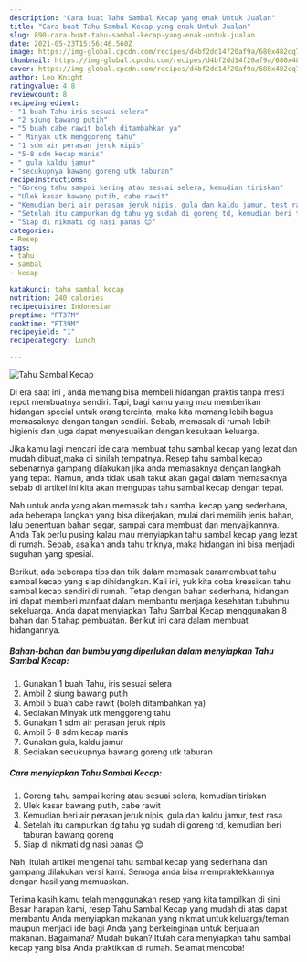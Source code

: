 ```yaml
---
description: "Cara buat Tahu Sambal Kecap yang enak Untuk Jualan"
title: "Cara buat Tahu Sambal Kecap yang enak Untuk Jualan"
slug: 890-cara-buat-tahu-sambal-kecap-yang-enak-untuk-jualan
date: 2021-05-23T15:56:46.560Z
image: https://img-global.cpcdn.com/recipes/d4bf2dd14f20af9a/680x482cq70/tahu-sambal-kecap-foto-resep-utama.jpg
thumbnail: https://img-global.cpcdn.com/recipes/d4bf2dd14f20af9a/680x482cq70/tahu-sambal-kecap-foto-resep-utama.jpg
cover: https://img-global.cpcdn.com/recipes/d4bf2dd14f20af9a/680x482cq70/tahu-sambal-kecap-foto-resep-utama.jpg
author: Leo Knight
ratingvalue: 4.8
reviewcount: 8
recipeingredient:
- "1 buah Tahu iris sesuai selera"
- "2 siung bawang putih"
- "5 buah cabe rawit boleh ditambahkan ya"
- " Minyak utk menggoreng tahu"
- "1 sdm air perasan jeruk nipis"
- "5-8 sdm kecap manis"
- " gula kaldu jamur"
- "secukupnya bawang goreng utk taburan"
recipeinstructions:
- "Goreng tahu sampai kering atau sesuai selera, kemudian tiriskan"
- "Ulek kasar bawang putih, cabe rawit"
- "Kemudian beri air perasan jeruk nipis, gula dan kaldu jamur, test rasa"
- "Setelah itu campurkan dg tahu yg sudah di goreng td, kemudian beri taburan bawang goreng"
- "Siap di nikmati dg nasi panas 😊"
categories:
- Resep
tags:
- tahu
- sambal
- kecap

katakunci: tahu sambal kecap 
nutrition: 240 calories
recipecuisine: Indonesian
preptime: "PT37M"
cooktime: "PT39M"
recipeyield: "1"
recipecategory: Lunch

---
```



![Tahu Sambal Kecap](https://img-global.cpcdn.com/recipes/d4bf2dd14f20af9a/680x482cq70/tahu-sambal-kecap-foto-resep-utama.jpg)

Di era  saat ini , anda memang bisa membeli hidangan praktis tanpa mesti repot membuatnya sendiri. Tapi, bagi kamu yang mau memberikan hidangan special untuk orang tercinta, maka kita memang lebih bagus memasaknya dengan tangan sendiri. Sebab, memasak di rumah lebih higienis dan juga dapat menyesuaikan dengan kesukaan keluarga.

Jika kamu lagi mencari ide cara membuat tahu sambal kecap yang lezat dan mudah dibuat,maka di sinilah tempatnya. Resep tahu sambal kecap  sebenarnya gampang dilakukan jika anda memasaknya dengan langkah yang tepat. Namun, anda tidak usah takut akan gagal dalam memasaknya 
sebab di artikel ini kita akan mengupas tahu sambal kecap dengan tepat.  



Nah untuk anda yang akan memasak tahu sambal kecap yang sederhana, ada beberapa langkah yang bisa dikerjakan, mulai dari memilih jenis bahan, lalu penentuan bahan segar, sampai cara membuat dan menyajikannya. Anda Tak perlu pusing kalau mau menyiapkan tahu sambal kecap yang lezat di rumah. Sebab, asalkan anda  tahu triknya, maka hidangan ini bisa menjadi suguhan yang spesial.

Berikut, ada beberapa tips dan trik dalam memasak caramembuat tahu sambal kecap yang siap dihidangkan. Kali ini, yuk kita coba kreasikan tahu sambal kecap sendiri di rumah. Tetap dengan bahan sederhana, hidangan ini dapat memberi manfaat dalam membantu menjaga kesehatan tubuhmu sekeluarga. Anda dapat menyiapkan Tahu Sambal Kecap menggunakan 8 bahan dan 5 tahap pembuatan. Berikut ini cara dalam membuat hidangannya.

<!--inarticleads1-->

##### Bahan-bahan dan bumbu yang diperlukan dalam menyiapkan Tahu Sambal Kecap:

1. Gunakan 1 buah Tahu, iris sesuai selera
1. Ambil 2 siung bawang putih
1. Ambil 5 buah cabe rawit (boleh ditambahkan ya)
1. Sediakan  Minyak utk menggoreng tahu
1. Gunakan 1 sdm air perasan jeruk nipis
1. Ambil 5-8 sdm kecap manis
1. Gunakan  gula, kaldu jamur
1. Sediakan secukupnya bawang goreng utk taburan




<!--inarticleads2-->

##### Cara menyiapkan Tahu Sambal Kecap:

1. Goreng tahu sampai kering atau sesuai selera, kemudian tiriskan
1. Ulek kasar bawang putih, cabe rawit
1. Kemudian beri air perasan jeruk nipis, gula dan kaldu jamur, test rasa
1. Setelah itu campurkan dg tahu yg sudah di goreng td, kemudian beri taburan bawang goreng
1. Siap di nikmati dg nasi panas 😊




Nah, itulah artikel mengenai  tahu sambal kecap  yang sederhana dan gampang dilakukan versi kami. Semoga anda bisa mempraktekkannya dengan hasil yang memuaskan. 

Terima kasih kamu telah menggunakan resep yang kita tampilkan di sini. Besar harapan kami, resep  Tahu Sambal Kecap yang mudah di atas dapat membantu Anda menyiapkan makanan yang nikmat untuk keluarga/teman maupun menjadi ide bagi Anda yang berkeinginan untuk berjualan makanan. Bagaimana? Mudah bukan? Itulah cara menyiapkan tahu sambal kecap yang bisa Anda praktikkan di rumah. Selamat mencoba!


